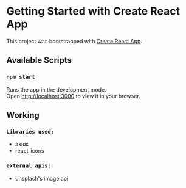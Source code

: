 # Getting Started with Create React App

This project was bootstrapped with [Create React App](https://github.com/facebook/create-react-app).

## Available Scripts

### `npm start`

Runs the app in the development mode.\
Open [http://localhost:3000](http://localhost:3000) to view it in your browser.

## Working

### `Libraries used:`

-   axios
-   react-icons

### `external apis:`

-   unsplash's image api
